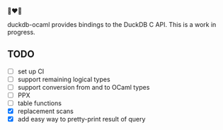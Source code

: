 🦆❤️🐫

duckdb-ocaml provides bindings to the DuckDB C API. This is a work in progress.

## TODO

- [ ] set up CI
- [ ] support remaining logical types
- [ ] support conversion from and to OCaml types
- [ ] PPX
- [ ] table functions
- [x] replacement scans
- [x] add easy way to pretty-print result of query
